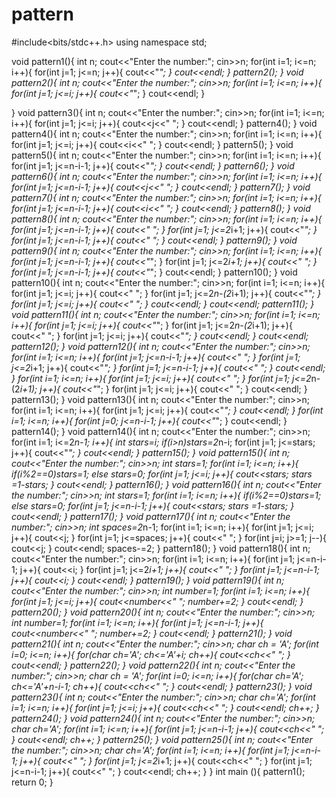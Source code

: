 # pattern
#include<bits/stdc++.h>
using namespace std;

void pattern1(){
    int n;
    cout<<"Enter the number:";
    cin>>n;
    for(int i=1; i<=n; i++){
        for(int j=1; j<=n; j++){
            cout<<"*";
        }
        cout<<endl;
    }
    pattern2();
}
void pattern2(){
    int n;
    cout<<"Enter the number:";
    cin>>n;
    for(int i=1; i<=n; i++){
        for(int j=1; j<=i; j++){
            cout<<"*";
        }
        cout<<endl;
    }
    
}
void pattern3(){
    int n;
    cout<<"Enter the number:";
    cin>>n;
    for(int i=1; i<=n; i++){
        for(int j=1; j<=i; j++){
            cout<<j<<" ";
        }
        cout<<endl;
    }
    pattern4();
}
void pattern4(){
    int n;
    cout<<"Enter the number:";
    cin>>n;
    for(int i=1; i<=n; i++){
        for(int j=1; j<=i; j++){
            cout<<i<<" ";
        }
        cout<<endl;
    }
    pattern5();
}
void pattern5(){
    int n;
    cout<<"Enter the number:";
    cin>>n;
    for(int i=1; i<=n; i++){
        for(int j=1; j<=n-i-1; j++){
            cout<<"*";
        }
        cout<<endl;
    }
    pattern6();
}
void pattern6(){
    int n;
    cout<<"Enter the number:";
    cin>>n;
    for(int i=1; i<=n; i++){
        for(int j=1; j<=n-i-1; j++){
            cout<<j<<" ";
        }
        cout<<endl;
    }
    pattern7();
}
void pattern7(){
    int n;
    cout<<"Enter the number:";
    cin>>n;
    for(int i=1; i<=n; i++){
        for(int j=1; j<=n-i-1; j++){
            cout<<i<<" ";
        }
        cout<<endl;
    }
    pattern8();
}
void pattern8(){
    int n;
    cout<<"Enter the number:";
    cin>>n;
    for(int i=1; i<=n; i++){
        for(int j=1; j<=n-i-1; j++){
            cout<<" ";
        }
        for(int j=1; j<=2*i+1; j++){
            cout<<"*";
        }
        for(int j=1; j<=n-i-1; j++){
            cout<<" ";
        }
        cout<<endl;
    }
    pattern9();
}
void pattern9(){
    int n;
    cout<<"Enter the number:";
    cin>>n;
    for(int i=1; i<=n; i++){
        for(int j=1; j<=n-i-1; j++){
            cout<<"*";
        }
        for(int j=1; j<=2*i+1; j++){
            cout<<" ";
        }
        for(int j=1; j<=n-i-1; j++){
            cout<<"*";
        }
        cout<<endl;
    }
    pattern10();
}
void pattern10(){
    int n;
    cout<<"Enter the number:";
    cin>>n;
    for(int i=1; i<=n; i++){
        for(int j=1; j<=i; j++){
            cout<<" ";
        }
        for(int j=1; j<=2*n-(2*i+1); j++){
            cout<<"*";
        }
        for(int j=1; j<=i; j++){
            cout<<" ";
        }
        cout<<endl;
    }
    cout<<endl;
    pattern11();
}
void pattern11(){
    int n;
    cout<<"Enter the number:";
    cin>>n;
    for(int i=1; i<=n; i++){
        for(int j=1; j<=i; j++){
            cout<<"*";
        }
        for(int j=1; j<=2*n-(2*i+1); j++){
            cout<<" ";
        }
        for(int j=1; j<=i; j++){
            cout<<"*";
        }
        cout<<endl;
    }
    cout<<endl;
    pattern12();
}
void pattern12(){
    int n;
    cout<<"Enter the number:";
    cin>>n;
    for(int i=1; i<=n; i++){
        for(int j=1; j<=n-i-1; j++){
            cout<<" ";
        }
        for(int j=1; j<=2*i+1; j++){
            cout<<"*";
        }
        for(int j=1; j<=n-i-1; j++){
            cout<<" ";
        }
        cout<<endl;
    }
    for(int i=1; i<=n; i++){
        for(int j=1; j<=i; j++){
            cout<<" ";
        }
        for(int j=1; j<=2*n-(2*i+1); j++){
            cout<<"*";
        }
        for(int j=1; j<=i; j++){
            cout<<" ";
        }
        cout<<endl;
    }
    pattern13();
}
void pattern13(){
    int n;
    cout<<"Enter the number:";
    cin>>n;
    for(int i=1; i<=n; i++){
        for(int j=1; j<=i; j++){
            cout<<"*";
        }
        cout<<endl;
    }
    for(int i=1; i<=n; i++){
        for(int j=0; j<=n-i-1; j++){
            cout<<"*";
        }
        cout<<endl;
    }
    pattern14();
}
void pattern14(){
    int n;
    cout<<"Enter the number:";
    cin>>n;
    for(int i=1; i<=2*n-1; i++){
        int stars=i;
        if(i>n)stars=2*n-i;
        for(int j=1; j<=stars; j++){
            cout<<"*";
        }
        cout<<endl;
    }
    pattern15();
}
void  pattern15(){
    int n;
    cout<<"Enter the number:";
    cin>>n;
    int stars=1;
    for(int i=1; i<=n; i++){
        if(i%2==0)stars=1;
        else stars=0;
        for(int j=1; j<=i; j++){
         cout<<stars;
          stars =1-stars;
        }
        cout<<endl;
    }
    pattern16();
}
void  pattern16(){
    int n;
    cout<<"Enter the number:";
    cin>>n;
    int stars=1;
    for(int i=1; i<=n; i++){
        if(i%2==0)stars=1;
        else stars=0;
        for(int j=1; j<=n-i-1; j++){
         cout<<stars;
          stars =1-stars;
        }
        cout<<endl;
    }
    pattern17();
}
void pattern17(){
    int n;
    cout<<"Enter the number:";
    cin>>n;
    int spaces=2*n-1;
    for(int i=1; i<=n; i++){
        for(int j=1; j<=i; j++){
            cout<<j;
        }
        for(int j=1; j<=spaces; j++){
            cout<<" ";
        }
        for(int j=i; j>=1; j--){
            cout<<j;
        }
        cout<<endl;
        spaces-=2;
    }
    pattern18();
}
void pattern18(){
    int n;
    cout<<"Enter the number:";
    cin>>n;
    for(int i=1; i<=n; i++){
        for(int j=1; j<=n-i-1; j++){
            cout<<i;
        }
        for(int j=1; j<=2*i+1; j++){
            cout<<" ";
        }
        for(int j=1; j<=n-i-1; j++){
            cout<<i;
        }
        cout<<endl;
    }
    pattern19();
}
void pattern19(){
    int n;
    cout<<"Enter the number:";
    cin>>n;
    int number=1;
    for(int i=1; i<=n; i++){
        for(int j=1; j<=i; j++){
            cout<<number<<" ";
            number+=2;
        }
        cout<<endl;
    }
    pattern20();
}
void pattern20(){
    int n;
    cout<<"Enter the number:";
    cin>>n;
    int number=1;
    for(int i=1; i<=n; i++){
        for(int j=1; j<=n-i-1; j++){
            cout<<number<<" ";
            number+=2;
        }
        cout<<endl;
    }
    pattern21();
}
void pattern21(){
    int n;
    cout<<"Enter the number:";
    cin>>n;
    char ch = 'A';
    for(int i=0; i<=n; i++){
        for(char ch='A'; ch<='A'+i; ch++){
            cout<<ch<<" ";
        }
        cout<<endl;
    }
    pattern22();
}
void pattern22(){
    int n;
    cout<<"Enter the number:";
    cin>>n;
    char ch = 'A';
    for(int i=0; i<=n; i++){
        for(char ch='A'; ch<='A'+n-i-1; ch++){
            cout<<ch<<" ";
        }
        cout<<endl;
    }
    pattern23();
}
void pattern23(){
    int n;
    cout<<"Enter the number:";
    cin>>n;
    char ch='A';
    for(int i=1; i<=n; i++){
        for(int j=1; j<=i; j++){
            cout<<ch<<" ";
        }
        cout<<endl;
        ch++;
    }
    pattern24();
}
void pattern24(){
    int n;
    cout<<"Enter the number:";
    cin>>n;
    char ch='A';
    for(int i=1; i<=n; i++){
        for(int j=1; j<=n-i-1; j++){
            cout<<ch<<" ";
        }
        cout<<endl;
        ch++;
    }
    pattern25();
}
void pattern25(){
    int n;
    cout<<"Enter the number:";
    cin>>n;
    char ch='A';
    for(int i=1; i<=n; i++){
        for(int j=1; j<=n-i-1; j++){
            cout<<" ";
        }
        for(int j=1; j<=2*i+1; j++){
            cout<<ch<<" ";
        }
        for(int j=1; j<=n-i-1; j++){
            cout<<" ";
        }
        cout<<endl;
        ch++;
    }
}
int main (){
    pattern1();
    return 0;
}
